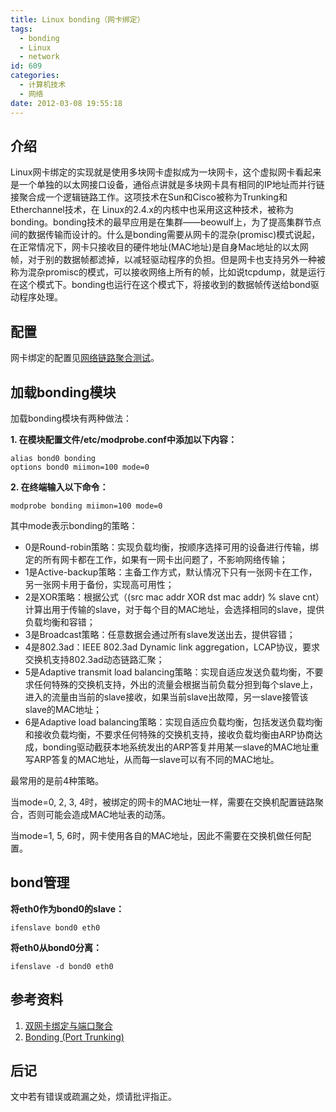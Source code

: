 ```yaml
---
title: Linux bonding（网卡绑定）
tags:
  - bonding
  - Linux
  - network
id: 609
categories:
  - 计算机技术
  - 网络
date: 2012-03-08 19:55:18
---
```


## 介绍 ##

Linux网卡绑定的实现就是使用多块网卡虚拟成为一块网卡，这个虚拟网卡看起来是一个单独的以太网接口设备，通俗点讲就是多块网卡具有相同的IP地址而并行链接聚合成一个逻辑链路工作。这项技术在Sun和Cisco被称为Trunking和Etherchannel技术，在 Linux的2.4.x的内核中也采用这这种技术，被称为bonding。bonding技术的最早应用是在集群——beowulf上，为了提高集群节点间的数据传输而设计的。什么是bonding需要从网卡的混杂(promisc)模式说起，在正常情况下，网卡只接收目的硬件地址(MAC地址)是自身Mac地址的以太网帧，对于别的数据帧都滤掉，以减轻驱动程序的负担。但是网卡也支持另外一种被称为混杂promisc的模式，可以接收网络上所有的帧，比如说tcpdump，就是运行在这个模式下。bonding也运行在这个模式下，将接收到的数据帧传送给bond驱动程序处理。

## 配置 ##

网卡绑定的配置见[网络链路聚合测试](http://jeoygin.org/2012/03/03/link-aggregation-test/)。
<!--more-->
## 加载bonding模块 ##

加载bonding模块有两种做法：

**1\. 在模块配置文件/etc/modprobe.conf中添加以下内容：**

```
alias bond0 bonding
options bond0 miimon=100 mode=0
```

**2\. 在终端输入以下命令：**

	modprobe bonding miimon=100 mode=0

其中mode表示bonding的策略：

* 0是Round-robin策略：实现负载均衡，按顺序选择可用的设备进行传输，绑定的所有网卡都在工作，如果有一网卡出问题了，不影响网络传输；
* 1是Active-backup策略：主备工作方式，默认情况下只有一张网卡在工作，另一张网卡用于备份，实现高可用性；
* 2是XOR策略：根据公式（(src mac addr XOR dst mac addr) % slave cnt）计算出用于传输的slave，对于每个目的MAC地址，会选择相同的slave，提供负载均衡和容错；
* 3是Broadcast策略：任意数据会通过所有slave发送出去，提供容错；
* 4是802.3ad：IEEE 802.3ad Dynamic link aggregation，LCAP协议，要求交换机支持802.3ad动态链路汇聚；
* 5是Adaptive transmit load balancing策略：实现自适应发送负载均衡，不要求任何特殊的交换机支持，外出的流量会根据当前负载分担到每个slave上，进入的流量由当前的slave接收，如果当前slave出故障，另一slave接管该slave的MAC地址；
* 6是Adaptive load balancing策略：实现自适应负载均衡，包括发送负载均衡和接收负载均衡，不要求任何特殊的交换机支持，接收负载均衡由ARP协商达成，bonding驱动截获本地系统发出的ARP答复并用某一slave的MAC地址重写ARP答复的MAC地址，从而每一slave可以有不同的MAC地址。

最常用的是前4种策略。

当mode=0, 2, 3, 4时，被绑定的网卡的MAC地址一样，需要在交换机配置链路聚合，否则可能会造成MAC地址表的动荡。

当mode=1, 5, 6时，网卡使用各自的MAC地址，因此不需要在交换机做任何配置。

## bond管理 ##

**将eth0作为bond0的slave：**

	ifenslave bond0 eth0

**将eth0从bond0分离：**

	ifenslave -d bond0 eth0

## 参考资料 ##

1. [双网卡绑定与端口聚合](http://eryk.iteye.com/blog/1178067)
2. [Bonding (Port Trunking)](http://www.linuxhorizon.ro/bonding.html)

## 后记 ##

文中若有错误或疏漏之处，烦请批评指正。